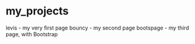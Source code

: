 # my_projects
levis - my very first page
bouncy - my second page
bootspage - my third page, with Bootstrap
